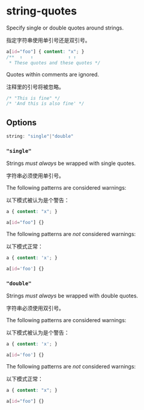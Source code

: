 # string-quotes

Specify single or double quotes around strings.

指定字符串使用单引号还是双引号。

```css
a[id="foo"] { content: "x"; }
/**  ↑   ↑             ↑ ↑
 * These quotes and these quotes */
```

Quotes within comments are ignored.

注释里的引号将被忽略。

```css
/* "This is fine" */
/* 'And this is also fine' */
```

## Options

```js
string: "single"|"double"
```

### `"single"`

Strings *must always* be wrapped with single quotes.

字符串必须使用单引号。

The following patterns are considered warnings:

以下模式被认为是个警告：

```css
a { content: "x"; }
```

```css
a[id="foo"] {}
```

The following patterns are *not* considered warnings:

以下模式正常：

```css
a { content: 'x'; }
```

```css
a[id='foo'] {}
```

### `"double"`

Strings *must always* be wrapped with double quotes.

字符串必须使用双引号。

The following patterns are considered warnings:

以下模式被认为是个警告：

```css
a { content: 'x'; }
```

```css
a[id='foo'] {}
```

The following patterns are *not* considered warnings:

以下模式正常：

```css
a { content: "x"; }
```

```css
a[id="foo"] {}
```
